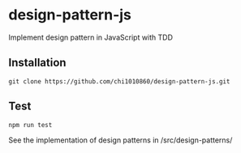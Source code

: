 # design-pattern-js

Implement design pattern in JavaScript with TDD

## Installation

```
git clone https://github.com/chi1010860/design-pattern-js.git
```

## Test

```
npm run test
```

See the implementation of design patterns in /src/design-patterns/
